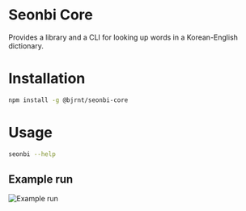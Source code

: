 # Seonbi Core

Provides a library and a CLI for looking up words in a Korean-English dictionary.

# Installation

```bash
npm install -g @bjrnt/seonbi-core
```

# Usage

```bash
seonbi --help
```

## Example run

![Example run](https://i.imgur.com/qhLfnPO.png)

